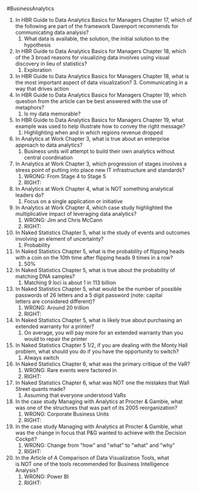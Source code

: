 #BusinessAnalytics
1. In HBR Guide to Data Analytics Basics for Managers Chapter 17, which of the following are part of the framework Davenport recommends for communicating data analysis?
	1. What data is available, the solution, the initial solution to the hypothesis
2. In HBR Guide to Data Analytics Basics for Managers Chapter 18, which of the 3 broad reasons for visualizing data involves using visual discovery in lieu of statistics?
	1. Exploration
3. In HBR Guide to Data Analytics Basics for Managers Chapter 18, what is the most important aspect of data visualization?
	3. Communicating in a way that drives action
4. In HBR Guide to Data Analytics Basics for Managers Chapter 19, which question from the article can be best answered with the use of metaphors?
	1. Is my data memorable?
5. In HBR Guide to Data Analytics Basics for Managers Chapter 19, what example was used to help illustrate how to convey the right message?
	1. Highlighting when and in which regions revenue dropped
6. In Analytics at Work Chapter 3, what is true about an enterprise approach to data analytics?
	1. Business units will attempt to build their own analytics without central coordination
7. In Analytics at Work Chapter 3, which progression of stages involves a stress point of putting into place new IT infrastructure and standards?
	1. WRONG: From Stage 4 to Stage 5
	2. RIGHT: 
8. In Analytics at Work Chapter 4, what is NOT something analytical leaders do?
	1. Focus on a single application or initiative
9. In Analytics at Work Chapter 4, which case study highlighted the multiplicative impact of leveraging data analytics?
	1. WRONG: Jim and Chris McCann
	2. RIGHT: 
10. In Naked Statistics Chapter 5, what is the study of events and outcomes involving an element of uncertainty?
	1. Probability
11. In Naked Statistics Chapter 5, what is the probability of flipping heads with a coin on the 10th time after flipping heads 9 times in a row?
	1. 50%
12. In Naked Statistics Chapter 5, what is true about the probability of matching DNA samples?
	1. Matching 9 loci is about 1 in 113 billion
13. In Naked Statistics Chapter 5, what would be the number of possible passwords of 26 letters and a 5 digit password (note: capital letters are considered different)?
	1. WRONG: Around 20 trillion	
	2. RIGHT: 
14. In Naked Statistics Chapter 5, what is likely true about purchasing an extended warranty for a printer?
	1. On average, you will pay more for an extended warranty than you would to repair the printer
15. In Naked Statistics Chapter 5 1/2, if you are dealing with the Monty Hall problem, what should you do if you have the opportunity to switch?
	1. Always switch
16. In Naked Statistics Chapter 6, what was the primary critique of the VaR?
	1. WRONG: Rare events were factored in	
	2. RIGHT: 
17. In Naked Statistics Chapter 6, what was NOT one the mistakes that Wall Street quants made?
	1. Assuming that everyone understood VaRs
18. In the case study Managing with Analytics at Procter & Gamble, what was one of the structures that was part of its 2005 reorganization?
	1. WRONG: Corporate Business Units	
	2. RIGHT: 
19. In the case study Managing with Analytics at Procter & Gamble, what was the change in focus that P&G wanted to achieve with the Decision Cockpit?
	1.  WRONG: Change from "how" and "what" to "what" and "why"
	2.  RIGHT: 
20. In the Article of A Comparison of Data Visualization Tools, what is NOT one of the tools recommended for Business Intelligence Analysis?
	1. WRONG: Power BI	
	2. RIGHT: 